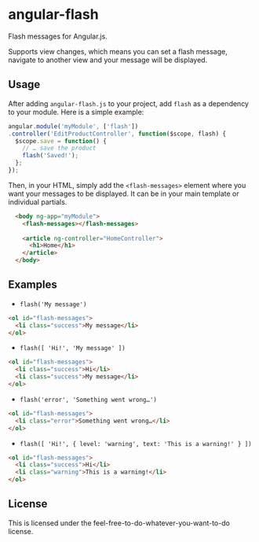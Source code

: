 # angular-flash

Flash messages for Angular.js.

Supports view changes, which means you can set a flash message, navigate to another view and your message will be displayed.

## Usage
After adding `angular-flash.js` to your project, add `flash` as a dependency to your module. Here is a simple example:

```javascript
angular.module('myModule', ['flash'])
.controller('EditProductController', function($scope, flash) {
  $scope.save = function() {
    // … save the product
    flash('Saved!');
  };
});
```

Then, in your HTML, simply add the `<flash-messages>` element where you want your messages to be displayed. It can be in your main template or individual partials.

```html
  <body ng-app="myModule">
    <flash-messages></flash-messages>
    
    <article ng-controller="HomeController">
      <h1>Home</h1>  
    </article>
  </body>
```

## Examples

 - `flash('My message')`

```html
<ol id="flash-messages">
  <li class="success">My message</li>
</ol>
```

 - `flash([ 'Hi!', 'My message' ])`

```html
<ol id="flash-messages">
  <li class="success">Hi</li>
  <li class="success">My message</li>
</ol>
```

 - `flash('error', 'Something went wrong…')`

```html
<ol id="flash-messages">
  <li class="error">Something went wrong…</li>
</ol>
```

 - `flash([ 'Hi!', { level: 'warning', text: 'This is a warning!' } ])`

```html
<ol id="flash-messages">
  <li class="success">Hi</li>
  <li class="warning">This is a warning!</li>
</ol>
```

## License
This is licensed under the feel-free-to-do-whatever-you-want-to-do license.

